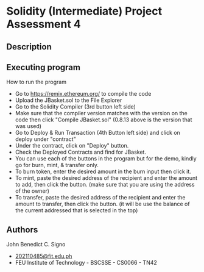 # Solidity (Intermediate) Project Assessment 4

## Description


## Executing program
How to run the program
* Go to https://remix.ethereum.org/ to compile the code
* Upload the JBasket.sol to the File Explorer
* Go to the Solidity Compiler (3rd button left side)
* Make sure that the compiler version matches with the version on the code then click "Compile JBasket.sol" (0.8.13 above is the version that was used)
* Go to Deploy & Run Transaction (4th Button left side) and click on deploy under "contract"
* Under the contract, click on "Deploy" button.
* Check the Deployed Contracts and find for JBasket.
* You can use each of the buttons in the program but for the demo, kindly go for burn, mint, & transfer only.
* To burn token, enter the desired amount in the burn input then click it.
* To mint, paste the desired address of the recipient and enter the amount to add, then click the button. (make sure that you are using the address of the owner)
* To transfer, paste the desired address of the recipient and enter the amount to transfer, then click the button. (it will be use the balance of the current addressed that is selected in the top)
  
## Authors
John Benedict C. Signo
- 202110485@fit.edu.ph
- FEU Institute of Technology - BSCSSE - CS0066 - TN42
